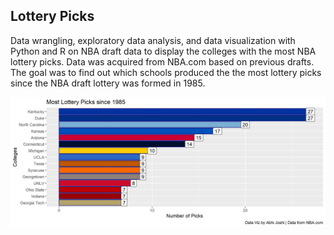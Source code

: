 ## Lottery Picks

Data wrangling, exploratory data analysis, and data visualization with Python and R on NBA draft data to display the colleges with the most NBA lottery picks. Data was acquired from NBA.com based on previous drafts. The goal was to find out which schools produced the the most lottery picks since the NBA draft lottery was formed in 1985.

<img src="./Most NBA Lottery Picks by College.png">
